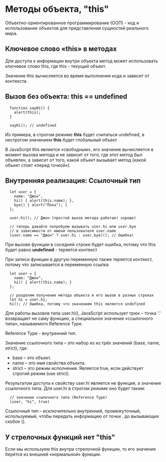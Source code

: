 # Методы объекта, "this"

Объектно-ориентированное программирование (ООП) - код и использование объектов для представления сущностей реального мира. 

## Ключевое слово «this» в методах

Для доступа к информации внутри объекта метод может использовать ключевое слово this, где this - текущий объект.

Значение this вычисляется во время выполнения кода и зависит от контекста.

## Вызов без объекта: this == undefined

```
  function sayHi() {
    alert(this);
  }

  sayHi(); // undefined
```

Из примера, в строгом режиме **this** будет считаться undefined, в нестрогом значением **this** будет глобальный объект

В JavaScript this является «свободным», его значение вычисляется в момент вызова метода и не зависит от того, где этот метод был объявлен, а зависит от того, какой объект вызывает метод (какой объект стоит «перед точкой»).

## Внутренняя реализация: Ссылочный тип

```
  let user = {
    name: "Джон",
    hi() { alert(this.name); },
    bye() { alert("Пока"); }
  };

  user.hi(); // Джон (простой вызов метода работает хорошо)

  // теперь давайте попробуем вызывать user.hi или user.bye
  // в зависимости от имени пользователя user.name
  (user.name == "Джон" ? user.hi : user.bye)(); // Ошибка!
```

При вызове функции в соседней строке будет ошибка, потому что this будет равно **undefined** - теряется контекст

При записи функции в другую переменную также теряется контекст, потому что записывается в переменную ссылка

```
  let user = {
    name: "Джон",
    hi() { alert(this.name); }
  };

  // разделим получение метода объекта и его вызов в разных строках
  let hi = user.hi;
  hi(); // Ошибка, потому что значением this является undefined
```

Для работы вызовов типа user.hi(), JavaScript использует трюк – точка '.' возвращает не саму функцию, а специальное значение «ссылочного типа», называемого Reference Type.

Reference Type - внутренний тип.

Значение ссылочного типа – это набор из из трёх значений (base, name, strict), где:

- base – это объект.
- name – это имя свойства объекта.
- strict – это режим исполнения. Является true, если действует строгий режим (use strict).

Результатом доступа к свойству user.hi является не функция, а значение ссылочного типа. Для user.hi в строгом режиме оно будет таким:

```
  // значение ссылочного типа (Reference Type)
  (user, "hi", true)
```

Ссылочный тип – исключительно внутренний, промежуточный, используемый, чтобы передать информацию от точки . до вызывающих скобок ().

## У стрелочных функций нет "this"

Если мы используем this внутри стрелочной функции, то его значение берётся из внешней «нормальной» функции.